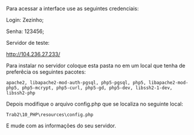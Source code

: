 Para acessar a interface use as seguintes credenciais:

Login: Zezinho;

Senha: 123456;

Servidor de teste:

http://104.236.27.233/

Para instalar no servidor coloque esta pasta no em um local que tenha de preferêcia os seguintes pacotes:

`apache2, libapache2-mod-auth-pgsql, php5-pgsql, php5, libapache2-mod-php5, php5-mcrypt, php5-curl, php5-gd, php5-dev, libssh2-1-dev, libssh2-php`

Depois modifique o arquivo config.php que se localiza no seguinte local:

`Trab2\10_PHP\resources\config.php`

E mude com as informações do seu servidor.
